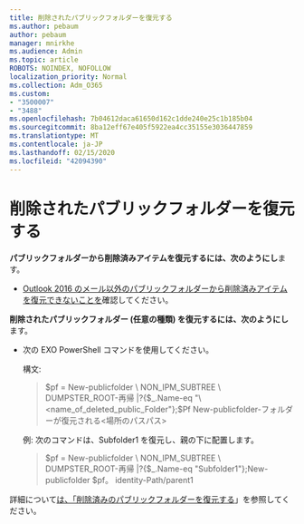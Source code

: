 ```yaml
---
title: 削除されたパブリックフォルダーを復元する
ms.author: pebaum
author: pebaum
manager: mnirkhe
ms.audience: Admin
ms.topic: article
ROBOTS: NOINDEX, NOFOLLOW
localization_priority: Normal
ms.collection: Adm_O365
ms.custom:
- "3500007"
- "3488"
ms.openlocfilehash: 7b04612daca61650d162c1dde240e25c1b185b04
ms.sourcegitcommit: 8ba12eff67e405f5922ea4cc35155e3036447859
ms.translationtype: MT
ms.contentlocale: ja-JP
ms.lasthandoff: 02/15/2020
ms.locfileid: "42094390"
---
```

# <a name="restore-a-deleted-public-folder"></a>削除されたパブリックフォルダーを復元する

**パブリックフォルダーから削除済みアイテムを復元するには、次のようにし**ます。

- [Outlook 2016 のメール以外のパブリックフォルダーから削除済みアイテムを復元できないことを](https://aka.ms/pfrec)確認してください。
 
**削除されたパブリックフォルダー (任意の種類) を復元するには、次のようにし**ます。 

- 次の EXO PowerShell コマンドを使用してください。

    構文:

    >$pf = New-publicfolder \ NON_IPM_SUBTREE \ DUMPSTER_ROOT-再帰 |?{$_.Name-eq "\<name_of_deleted_public_Folder"};$Pf New-publicfolder-フォルダーが復元される\<場所のパスパス>

    例: 次のコマンドは、Subfolder1 を復元し、親の下に配置します。

    >$pf = New-publicfolder \ NON_IPM_SUBTREE \ DUMPSTER_ROOT-再帰 |?{$_.Name-eq "Subfolder1"};New-publicfolder $pf。 identity-Path/parent1

詳細について[は、「削除済みのパブリックフォルダーを復元する](https://docs.microsoft.com/exchange/collaboration-exo/public-folders/restore-deleted-public-folder)」を参照してください。
